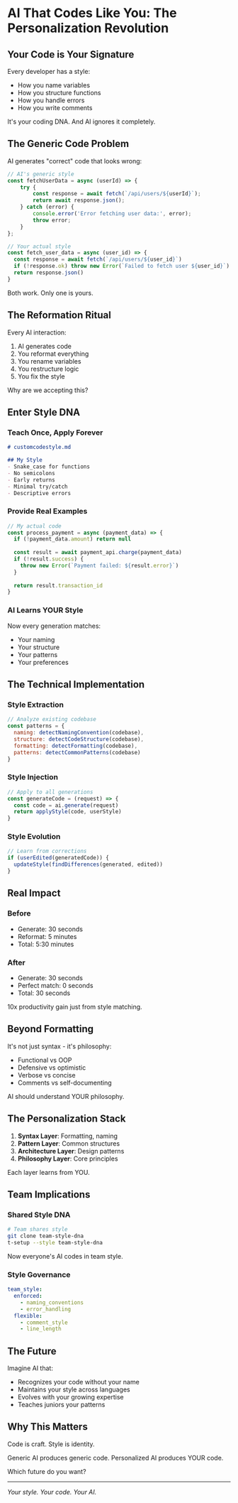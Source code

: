 # AI That Codes Like You: The Personalization Revolution

## Your Code is Your Signature

Every developer has a style:
- How you name variables
- How you structure functions
- How you handle errors
- How you write comments

It's your coding DNA. And AI ignores it completely.

## The Generic Code Problem

AI generates "correct" code that looks wrong:
```javascript
// AI's generic style
const fetchUserData = async (userId) => {
    try {
        const response = await fetch(`/api/users/${userId}`);
        return await response.json();
    } catch (error) {
        console.error('Error fetching user data:', error);
        throw error;
    }
};

// Your actual style
const fetch_user_data = async (user_id) => {
  const response = await fetch(`/api/users/${user_id}`)
  if (!response.ok) throw new Error(`Failed to fetch user ${user_id}`)
  return response.json()
}
```

Both work. Only one is yours.

## The Reformation Ritual

Every AI interaction:
1. AI generates code
2. You reformat everything
3. You rename variables
4. You restructure logic
5. You fix the style

Why are we accepting this?

## Enter Style DNA

### Teach Once, Apply Forever
```markdown
# customcodestyle.md

## My Style
- Snake_case for functions
- No semicolons
- Early returns
- Minimal try/catch
- Descriptive errors
```

### Provide Real Examples
```javascript
// My actual code
const process_payment = async (payment_data) => {
  if (!payment_data.amount) return null
  
  const result = await payment_api.charge(payment_data)
  if (!result.success) {
    throw new Error(`Payment failed: ${result.error}`)
  }
  
  return result.transaction_id
}
```

### AI Learns YOUR Style
Now every generation matches:
- Your naming
- Your structure
- Your patterns
- Your preferences

## The Technical Implementation

### Style Extraction
```javascript
// Analyze existing codebase
const patterns = {
  naming: detectNamingConvention(codebase),
  structure: detectCodeStructure(codebase),
  formatting: detectFormatting(codebase),
  patterns: detectCommonPatterns(codebase)
}
```

### Style Injection
```javascript
// Apply to all generations
const generateCode = (request) => {
  const code = ai.generate(request)
  return applyStyle(code, userStyle)
}
```

### Style Evolution
```javascript
// Learn from corrections
if (userEdited(generatedCode)) {
  updateStyle(findDifferences(generated, edited))
}
```

## Real Impact

### Before
- Generate: 30 seconds
- Reformat: 5 minutes
- Total: 5:30 minutes

### After
- Generate: 30 seconds
- Perfect match: 0 seconds
- Total: 30 seconds

10x productivity gain just from style matching.

## Beyond Formatting

It's not just syntax - it's philosophy:
- Functional vs OOP
- Defensive vs optimistic
- Verbose vs concise
- Comments vs self-documenting

AI should understand YOUR philosophy.

## The Personalization Stack

1. **Syntax Layer**: Formatting, naming
2. **Pattern Layer**: Common structures
3. **Architecture Layer**: Design patterns
4. **Philosophy Layer**: Core principles

Each layer learns from YOU.

## Team Implications

### Shared Style DNA
```bash
# Team shares style
git clone team-style-dna
t-setup --style team-style-dna
```

Now everyone's AI codes in team style.

### Style Governance
```yaml
team_style:
  enforced:
    - naming_conventions
    - error_handling
  flexible:
    - comment_style
    - line_length
```

## The Future

Imagine AI that:
- Recognizes your code without your name
- Maintains your style across languages
- Evolves with your growing expertise
- Teaches juniors your patterns

## Why This Matters

Code is craft. Style is identity. 

Generic AI produces generic code.
Personalized AI produces YOUR code.

Which future do you want?

---

*Your style. Your code. Your AI.*